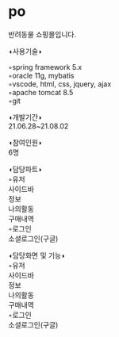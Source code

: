 # po

반려동물 쇼핑몰입니다.    

◖사용기술◗   
   
◦spring framework 5.x   
◦oracle 11g, mybatis   
◦vscode, html, css, jquery, ajax   
◦apache tomcat 8.5   
◦git   

◖개발기간◗   
21.06.28~21.08.02

◖참여인원◗   
6명

◖담당파트◗   
◦유저   
 사이드바   
 정보   
 나의활동   
 구매내역   
◦로그인   
 소셜로그인(구글)
 
◖담당화면 및 기능◗   
◦유저   
 사이드바   
 정보   
 나의활동   
 구매내역   
◦로그인   
 소셜로그인(구글)
